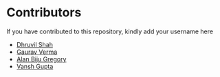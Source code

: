 # Contributors

If you have contributed to this repository, kindly add your username here

- [Dhruvil Shah](https://github.com/d-s-2803)
- [Gaurav Verma](https://github.com/thegauravverma)
- [Alan Biju Gregory](https://github.com/bijualan669)
- [Vansh Gupta](https://github.com/vanshgupta-dev)
